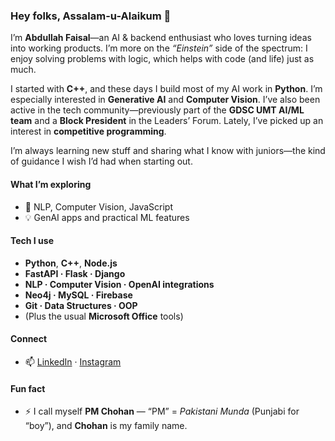 ### Hey folks, Assalam-u-Alaikum 👋

I’m **Abdullah Faisal**—an AI & backend enthusiast who loves turning ideas into working products. I’m more on the *“Einstein”* side of the spectrum: I enjoy solving problems with logic, which helps with code (and life) just as much.

I started with **C++**, and these days I build most of my AI work in **Python**. I’m especially interested in **Generative AI** and **Computer Vision**. I’ve also been active in the tech community—previously part of the **GDSC UMT AI/ML team** and a **Block President** in the Leaders’ Forum. Lately, I’ve picked up an interest in **competitive programming**.

I’m always learning new stuff and sharing what I know with juniors—the kind of guidance I wish I’d had when starting out.

#### What I’m exploring

* 🌱 NLP, Computer Vision, JavaScript
* 💡 GenAI apps and practical ML features

#### Tech I use

* **Python**, **C++**, **Node.js**
* **FastAPI · Flask · Django**
* **NLP · Computer Vision · OpenAI integrations**
* **Neo4j · MySQL · Firebase**
* **Git · Data Structures · OOP**
* (Plus the usual **Microsoft Office** tools)

#### Connect

* 📫 [LinkedIn](https://linkedin.com/in/abdullahfaisal9) · [Instagram](https://instagram.com/abdullah.pptx/)

#### Fun fact

* ⚡ I call myself **PM Chohan** — “PM” = *Pakistani Munda* (Punjabi for “boy”), and **Chohan** is my family name.

